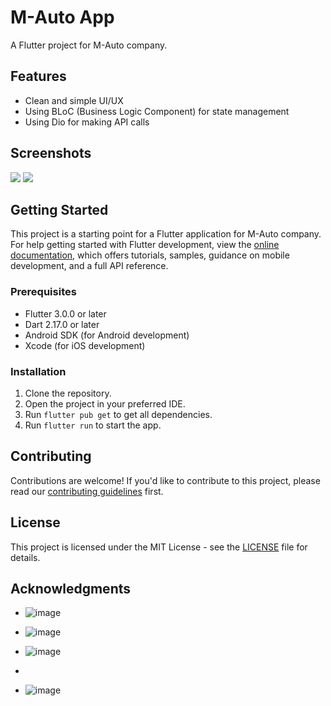 # M-Auto App
A Flutter project for M-Auto company.

## Features

* Clean and simple UI/UX
* Using BLoC (Business Logic Component) for state management
* Using Dio for making API calls

## Screenshots

![](https://m-auto.com/images/screenshots/1.png)
![](https://m-auto.com/images/screenshots/2.png)

## Getting Started

This project is a starting point for a Flutter application for M-Auto company.
For help getting started with Flutter development, view the
[online documentation](https://docs.flutter.dev/), which offers tutorials,
samples, guidance on mobile development, and a full API reference.

### Prerequisites

* Flutter 3.0.0 or later
* Dart 2.17.0 or later
* Android SDK (for Android development)
* Xcode (for iOS development)

### Installation

1. Clone the repository.
2. Open the project in your preferred IDE.
3. Run `flutter pub get` to get all dependencies.
4. Run `flutter run` to start the app.

## Contributing

Contributions are welcome! If you'd like to contribute to this project, please read our [contributing guidelines](CONTRIBUTING.md) first.

## License

This project is licensed under the MIT License - see the [LICENSE](LICENSE) file for details.

## Acknowledgments

* ![image](https://github.com/user-attachments/assets/8e88933c-5783-44d9-b1d5-c1b2f006636b)

* ![image](https://github.com/user-attachments/assets/ea3af101-d1f6-4f69-a262-2b7454e64da0)

* ![image](https://github.com/user-attachments/assets/7350b48e-86d6-4102-8ecc-1e6b22b1824f)
* 
* ![image](https://github.com/user-attachments/assets/38f683b5-c5d1-4132-99b6-d281861b47f6)


